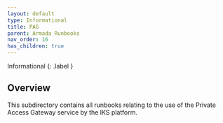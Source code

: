 ```yaml
---
layout: default
type: Informational
title: PAG
parent: Armada Runbooks
nav_order: 16
has_children: true
---
```


Informational
{: .label }

## Overview

This subdirectory contains all runbooks relating to the use of the Private Access Gateway service by the IKS platform.